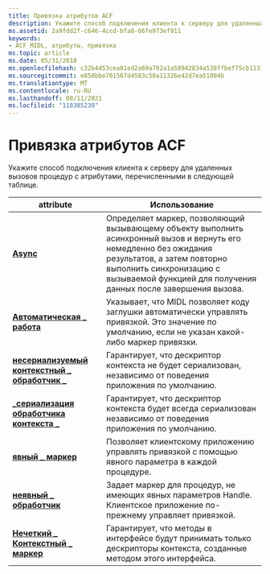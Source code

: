 ```yaml
---
title: Привязка атрибутов ACF
description: Укажите способ подключения клиента к серверу для удаленных вызовов процедур с атрибутами, перечисленными в следующей таблице.
ms.assetid: 2a9fdd2f-c646-4ccd-bfa8-66fe973ef911
keywords:
- ACF MIDL, атрибуты, привязка
ms.topic: article
ms.date: 05/31/2018
ms.openlocfilehash: c32b4d53cea81ed2a69a702a1a58942834a538ffbef75cb11315dd792882bf89
ms.sourcegitcommit: e858bbe701567d4583c50a11326e42d7ea51804b
ms.translationtype: MT
ms.contentlocale: ru-RU
ms.lasthandoff: 08/11/2021
ms.locfileid: "118385230"
---
```

# <a name="binding-acf-attributes"></a>Привязка атрибутов ACF

Укажите способ подключения клиента к серверу для удаленных вызовов процедур с атрибутами, перечисленными в следующей таблице.



| attribute                                                          | Использование                                                                                                                                                                                                              |
|--------------------------------------------------------------------|--------------------------------------------------------------------------------------------------------------------------------------------------------------------------------------------------------------------|
| [**Async**](async.md)                                             | Определяет маркер, позволяющий вызывающему объекту выполнить асинхронный вызов и вернуть его немедленно без ожидания результатов, а затем повторно выполнить синхронизацию с вызываемой функцией для получения данных после завершения вызова. |
| [**Автоматическая \_ работа**](auto-handle.md)                                | Указывает, что MIDL позволяет коду заглушки автоматически управлять привязкой. Это значение по умолчанию, если не указан какой-либо маркер привязки.                                                                                    |
| [**несериализуемый контекстный \_ обработчик \_**](context-handle-noserialize.md) | Гарантирует, что дескриптор контекста не будет сериализован, независимо от поведения приложения по умолчанию.                                                                                                       |
| [**\_сериализация обработчика контекста \_**](context-handle-serialize.md)     | Гарантирует, что дескриптор контекста будет всегда сериализован независимо от поведения приложения по умолчанию.                                                                                                       |
| [**явный \_ маркер**](explicit-handle.md)                        | Позволяет клиентскому приложению управлять привязкой с помощью явного параметра в каждой процедуре.                                                                                                                      |
| [**неявный \_ обработчик**](implicit-handle.md)                        | Задает маркер для процедур, не имеющих явных параметров Handle. Клиентское приложение по-прежнему управляет привязкой.                                                                                |
| [**Нечеткий \_ Контекстный \_ маркер**](strict-context-handle.md)           | Гарантирует, что методы в интерфейсе будут принимать только дескрипторы контекста, созданные методом этого интерфейса.                                                                                     |



 

 

 




